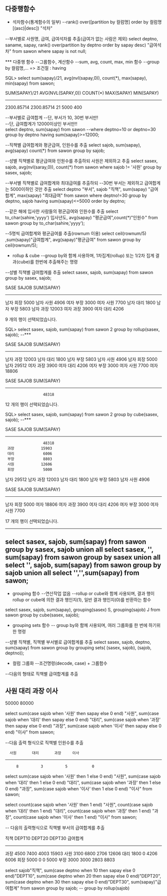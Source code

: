 다중행함수
----------------
* 석차함수(통계함수의 일부)
--rank() over([partition by 컬럼명] order by 컬럼명 [(asc)|desc]) "석차"

--부서별로 사원명, 급여, 급여석차를 추출(급여가 없는 사람은 제외)
select deptno, saname, sapay, rank() over(partition by deptno order by sapay desc) "급여석차" from sawon
where sapay is not null;

*** 다중행 함수
--그룹함수, 계산함수
--sum, avg, count, max, min 함수
--group by 컬럼명,... => 조건절 : having

SQL> select sum(sapay)/21, avg(nvl(sapay,0)), count(*), max(sapay), min(sapay) from sawon;
			  
			   
SUM(SAPAY)/21 AVG(NVL(SAPAY,0))   COUNT(*) MAX(SAPAY) MIN(SAPAY)
------------- ----------------- ---------- ---------- ----------
   2300.85714        2300.85714         21       5000        400

--부서별로 급여합계
--단, 부서가 10, 30번 부서만!  
--단, 급여합계가 12000이상인 부서만!!     
select deptno, sum(sapay) from sawon
--where deptno=10 or deptno=30
group by deptno
having sum(sapay)>=12000;

--직책별 급여합계와 평균급여, 인원수를 추출
select sajob, sum(sapay), avg(sapay) count(*) from sawon
group by sajob;

--성별 직책별로 평균급여와 인원수를 추출하되 사원은 제외하고 추출
select sasex, sajob, avg(nvl(saray,0)), count(*) from sawon 
where sajob != '사원' 
group by sasex, sajob;

--부서별 직책별로 급여합계와 최대급여를 추출하되 
--30번 부서는 제외하고 급여합계는 5000이하인 것만 추출
select deptno "부서", sajob "직책", sum(sapay) "급여합계", max(sapay) "최대급여" 
from sawon 
where deptno!=30
group by deptno, sajob 
having sum(sapay)<=5000 
order by deptno;

--같은 해에 입사한 사람들의 평균급여와 인원수를 추출
select to_char(sahire,'yyyy') 입사년도, avg(sapay) "평균급여",count(*)"인원수" from sawon 
group by to_char(sahire,'yyyy');

--5명씩 급여합계와 평균급여를 추출(rownum 이용)
select ceil(rownum/5) ,sum(sapay)"급여합계", avg(sapay)"평균급여" from sawon 
group by ceil(rownum/5);

* rollup & cube
--group by와 함께 사용하며, 1차집계(rollup) 또는 1/2차 집계 결과(cube)를 한번에 추출해주는 명령

--성별 직책별 급여합계를 추출
select sasex, sajob, sum(sapay) from sawon
group by sasex, sajob;

SASE SAJOB      SUM(SAPAY)
---- ---------- ----------
남자 회장             5000
남자 사원             4906
여자 부장             3000
여자 사원             7700
남자 대리             1800
남자 부장             5803
남자 과장            12003
여자 과장             3900
여자 대리             4206

9 개의 행이 선택되었습니다.

SQL> select sasex, sajob, sum(sapay) from sawon
  2  group by rollup(sasex, sajob);	--***

SASE SAJOB      SUM(SAPAY)
---- ---------- ----------
남자 과장            12003
남자 대리             1800
남자 부장             5803
남자 사원             4906
남자 회장             5000
남자                 29512
여자 과장             3900
여자 대리             4206
여자 부장             3000
여자 사원             7700
여자                 18806

SASE SAJOB      SUM(SAPAY)
---- ---------- ----------
                     48318

12 개의 행이 선택되었습니다.

SQL> select sasex, sajob, sum(sapay) from sawon
  2  group by cube(sasex, sajob);	--***

SASE SAJOB      SUM(SAPAY)
---- ---------- ----------
                     48318
     과장            15903
     대리             6006
     부장             8803
     사원            12606
     회장             5000
남자                 29512
남자 과장            12003
남자 대리             1800
남자 부장             5803
남자 사원             4906

SASE SAJOB      SUM(SAPAY)
---- ---------- ----------
남자 회장             5000
여자                 18806
여자 과장             3900
여자 대리             4206
여자 부장             3000
여자 사원             7700

17 개의 행이 선택되었습니다.

------------------------------
select sasex, sajob, sum(sapay) from sawon group by sasex, sajob
union all 
select sasex, '', sum(sapay) from sawon group by sasex
union all
select '', sajob, sum(sapay) from sawon group by sajob
union all
select '','',sum(sapay) from sawon;
------------------------------
* grouping 함수
--연산작업 없음
--rollup or cube와 함께 사용되며, 결과 행이 rollup or cube에 의한 결과 행인지(1), 일반 결과 행인지(0)를 반환하는 함수

select sasex, sajob, sum(sapay), grouping(sasex) S, grouping(sajob) J  from sawon
group by cube(sasex, sajob);

* grouping sets 함수
-- group by와 함께 사용되며, 여러 그룹화를 한 번에 하기위한 명령

--성별 직책별, 직책별 부서별로 급여합계를 추출
select sasex, sajob, deptno, sum(sapay) from sawon
group by grouping sets( (sasex, sajob), (sajob, deptno));

* 컬럼 그룹화
--조건명령(decode, case) + 그룹함수

--다음의 형태로 직책별 급여합계를 추출

  사원       대리      과장      이사
-----------------------------------------
50000    80000

select 	sum(case sajob when '사원' then sapay else 0 end) "사원",
	sum(case sajob when '대리' then sapay else 0 end) "대리",
	sum(case sajob when '과장' then sapay else 0 end) "과장", 
	sum(case sajob when '이사' then sapay else 0 end) "이사" 
from sawon;

--다음 출력 형식으로 직책별 인원수를 추출

      사원       대리       과장     이사
---------- ---------- ---------- ----------
         8          3          5           0

select    	sum(case sajob when '사원' then 1 else 0 end) "사원",
   	sum(case sajob when '대리' then 1 else 0 end) "대리",
      	sum(case sajob when '과장' then 1 else 0 end) "과장",
      	sum(case sajob when '이사' then 1 else 0 end) "이사" 
from sawon;

select    	count(case sajob when '사원' then 1 end) "사원",
   	count(case sajob when '대리' then 1 end) "대리",
      	count(case sajob when '과장' then 1 end) "과장",
      	count(case sajob when '이사' then 1 end) "이사" 
from sawon;

-- 다음의 출력형식으로 직책별 부서의 급여합계를 추출

직책           DEPT10     DEPT20     DEPT30   급여합계
---------- ---------- ---------- ---------- ---------- ---------
과장             4500       7400       4003      15903
사원             3100       6800       2706      12606
대리             1800          0       4206       6006
회장             5000          0          0       5000
부장             3000       3000       2803       8803

select 	sajob"직책", 
	sum(case deptno when 10 then sapay else 0 end)"DEPT10", 
      	sum(case deptno when 20 then sapay else 0 end)"DEPT20", 
     	sum(case deptno when 30 then sapay else 0 end)"DEPT30", 
      	sum(sapay)"급여합계" from sawon 
group by sajob;
-- group by rollup(sajob)

